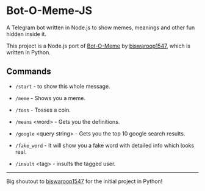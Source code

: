# Bot-O-Meme-JS

A Telegram bot written in Node.js to show memes, meanings and other fun hidden inside it.

This project is a Node.js port of [Bot-O-Meme](https://github.com/biswaroop1547/Bot-O-Meme) by [biswaroop1547](https://github.com/biswaroop1547/Bot-O-Meme), which is written in Python.

## Commands

* ```/start``` - to show this whole message.

* ```/meme``` - Shows you a meme.

* ```/toss``` - Tosses a coin.

* ```/means``` \<word> - Gets you the definitions.

* ```/google``` \<query string> - Gets you the top 10 google search results.

* ```/fake_word``` - It will show you a fake word with detailed info which looks real. 

* ```/insult``` \<tag> - insults the tagged user.

***

Big shoutout to [biswaroop1547](https://github.com/biswaroop1547/Bot-O-Meme) for the initial project in Python!
